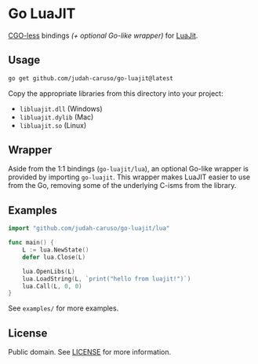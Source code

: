 # Go LuaJIT

[CGO-less](https://github.com/ebitengine/purego) bindings *(+ optional Go-like wrapper)* for [LuaJit](https://luajit.org/).

## Usage

```sh
go get github.com/judah-caruso/go-luajit@latest
```

Copy the appropriate libraries from this directory into your project:

- `libluajit.dll` (Windows)
- `libluajit.dylib` (Mac)
- `libluajit.so` (Linux)

## Wrapper

Aside from the 1:1 bindings (`go-luajit/lua`), an optional Go-like wrapper is provided by importing `go-luajit`. This wrapper makes LuaJIT easier to use from the Go, removing some of the underlying C-isms from the library.

## Examples

```go
import "github.com/judah-caruso/go-luajit/lua"

func main() {
	L := lua.NewState()
	defer lua.Close(L)

	lua.OpenLibs(L)
	lua.LoadString(L, `print("hello from luajit!")`)
	lua.Call(L, 0, 0)
}
```

See `examples/` for more examples.

## License

Public domain. See [LICENSE](./LICENSE) for more information.
